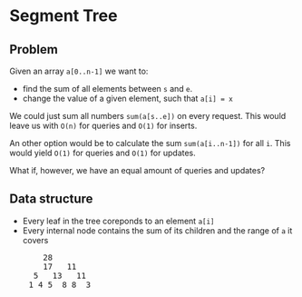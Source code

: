 # Segment Tree

## Problem
Given an array `a[0..n-1]` we want to:

* find the sum of all elements between `s` and `e`.
* change the value of a given element, such that `a[i] = x`

We could just sum all numbers `sum(a[s..e])` on every request. This would leave us
with `O(n)` for queries and `O(1)` for inserts.

An other option would be to calculate the sum `sum(a[i..n-1])` for all `i`. This
would yield `O(1)` for queries and `O(1)` for updates.

What if, however, we have an equal amount of queries and updates?

## Data structure
* Every leaf in the tree coreponds to an element `a[i]`
* Every internal node contains the sum of its children and the range of `a` it covers
<pre>       28
       17   11
     5   13   11
    1 4 5  8 8  3
</pre>
